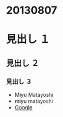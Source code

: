 20130807
========
# 見出し １

## 見出し ２

### 見出し ３

- Miyu Matayoshi
 - miyu matayoshi
 - [Google](https://google.co.jp/)
